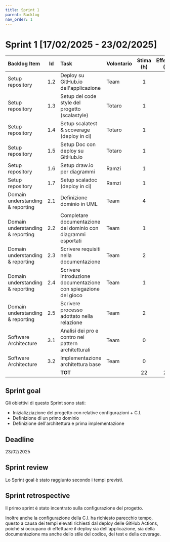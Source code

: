 ```yaml
---
title: Sprint 1
parent: Backlog
nav_order: 1
---
```

# Sprint 1 [17/02/2025 - 23/02/2025]

| Backlog Item                     | Id  | Task                                                           | Volontario | Stima (h) | Effettivo (h) | D1 | D2 | D3 | D4 | D5 | D6 |
|:---------------------------------|:---:|:---------------------------------------------------------------|------------|:---------:|:-------------:|----|----|----|----|----|----|
| Setup repository                 | 1.2 | Deploy su GitHub.io dell'applicazione                          | Team       |     1     |       1       | 1  | 0  | 0  | 0  | 0  | 0  |
| Setup repository                 | 1.3 | Setup del code style del progetto (scalastyle)                 | Totaro     |     1     |       1       | 1  | 0  | 0  | 0  | 0  | 0  |
| Setup repository                 | 1.4 | Setup scalatest & scoverage (deploy in ci)                     | Totaro     |     1     |       1       | 0  | 1  | 0  | 0  | 0  | 0  |
| Setup repository                 | 1.5 | Setup Doc con deploy su GitHub.io                              | Totaro     |     1     |       1       | 0  | 1  | 0  | 0  | 0  | 0  |
| Setup repository                 | 1.6 | Setup draw.io per diagrammi                                    | Ramzi      |     1     |       1       | 0  | 0  | 1  | 0  | 0  | 0  |
| Setup repository                 | 1.7 | Setup scaladoc (deploy in ci)                                  | Ramzi      |     1     |       1       | 0  | 1  | 0  | 0  | 0  | 0  |
| Domain understanding & reporting | 2.1 | Definizione dominio in UML                                     | Team       |     4     |       4       | 0  | 0  | 4  | 0  | 0  | 0  |
| Domain understanding & reporting | 2.2 | Completare documentazione del dominio con diagrammi esportati  | Team       |     1     |       1       | 0  | 0  | 1  | 0  | 0  | 0  |
| Domain understanding & reporting | 2.3 | Scrivere requisiti nella documentazione                        | Team       |     2     |       2       | 0  | 0  | 0  | 2  | 0  | 0  |
| Domain understanding & reporting | 2.4 | Scrivere introduzione documentazione con spiegazione del gioco | Team       |     1     |       1       | 0  | 0  | 0  | 1  | 0  | 0  |
| Domain understanding & reporting | 2.5 | Scrivere processo adottato nella relazione                     | Team       |     2     |       2       | 0  | 0  | 0  | 1  | 1  | 0  |
| Software Architecture            | 3.1 | Analisi dei pro e contro nei pattern architetturali            | Team       |     0     |       0       | 0  | 0  | 0  | 0  | 0  | 0  |
| Software Architecture            | 3.2 | Implementazione architettura base                              | Team       |     0     |       0       | 0  | 0  | 0  | 0  | 0  | 0  |
|                                  |     | **TOT**                                                        |            |    22     |      22       | 2  | 3  | 6  | 4  | 1  | 0  |

## Sprint goal

Gli obiettivi di questo Sprint sono stati:

- Inizializziazione del progetto con relative configurazioni + C.I.
- Definizione di un primo dominio
- Definizione dell'architettura e prima implementazione

## Deadline

23/02/2025

## Sprint review

Lo Sprint goal è stato raggiunto secondo i tempi previsti.

## Sprint retrospective

Il primo sprint è stato incentrato sulla configurazione del progetto.

Inoltre anche la configurazione della C.I. ha richiesto parecchio tempo, questo a causa dei tempi elevati richiesti dal
deploy delle GitHub Actions, poichè si occupano di effettuare il deploy sia dell'applicazione, sia della documentazione
ma anche dello stile del codice, dei test e della coverage.